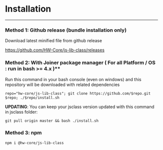 # Installation 
---------------

### Method 1: Github release (bundle installation only)

Download latest minified file from github release 

<https://github.com/HW-Core/js-lib-class/releases>

### Method 2: With Joiner package manager ( For all Platform / OS : run in bash >= 4.x )**

Run this command in your bash console (even on windows) and this repository will be downloaded with related dependencies

    repo="hw-core/js-lib-class"; git clone https://github.com/$repo.git $repo; ./$repo/install.sh
    
**UPDATING**: You can keep your jsclass version updated with this command in jsclass folder:

    git pull origin master && bash ./install.sh

### Method 3: npm

    npm i @hw-core/js-lib-class


